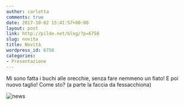```yaml
---
author: carlotta
comments: true
date: 2017-10-02 15:41:57+00:00
layout: post
link: http://pilde.net/blog/?p=6758
slug: novita
title: Novità
wordpress_id: 6758
categories:
- Presentazione
---
```


Mi sono fatta i buchi alle orecchie, senza fare nemmeno un fiato! E poi nuovo taglio! Come sto? (a parte la faccia da fessacchiona)




![news]({{baseurl}}/uploads/2017/11/news.jpg)



